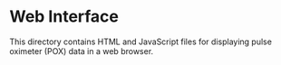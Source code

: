 # Web Interface

This directory contains HTML and JavaScript files for displaying pulse oximeter (POX) data in a web browser.
